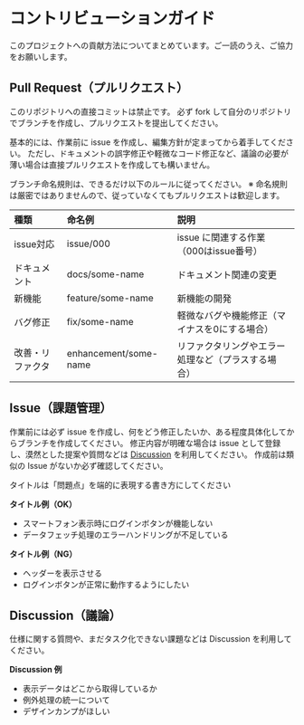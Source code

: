 # コントリビューションガイド

このプロジェクトへの貢献方法についてまとめています。ご一読のうえ、ご協力をお願いします。

## Pull Request（プルリクエスト）

このリポジトリへの直接コミットは禁止です。
必ず fork して自分のリポジトリでブランチを作成し、プルリクエストを提出してください。

基本的には、作業前に issue を作成し、編集方針が定まってから着手してください。
ただし、ドキュメントの誤字修正や軽微なコード修正など、議論の必要が薄い場合は直接プルリクエストを作成しても構いません。

ブランチ命名規則は、できるだけ以下のルールに従ってください。
※ 命名規則は厳密ではありませんので、従っていなくてもプルリクエストは歓迎します。

| 種類             | 命名例                | 説明                                               |
| :--------------- | :-------------------- | :------------------------------------------------- |
| issue対応        | issue/000             | issue に関連する作業（000はissue番号）             |
| ドキュメント     | docs/some-name        | ドキュメント関連の変更                             |
| 新機能           | feature/some-name     | 新機能の開発                                       |
| バグ修正         | fix/some-name         | 軽微なバグや機能修正（マイナスを0にする場合）      |
| 改善・リファクタ | enhancement/some-name | リファクタリングやエラー処理など（プラスする場合） |


## Issue（課題管理）

作業前には必ず issue を作成し、何をどう修正したいか、ある程度具体化してからブランチを作成してください。
修正内容が明確な場合は issue として登録し、漠然とした提案や質問などは [Discussion](#discussion議論) を利用してください。
作成前は類似の Issue がないか必ず確認してください。

タイトルは「問題点」を端的に表現する書き方にしてください

**タイトル例（OK）**
- スマートフォン表示時にログインボタンが機能しない
- データフェッチ処理のエラーハンドリングが不足している

**タイトル例（NG）**
- ヘッダーを表示させる
- ログインボタンが正常に動作するようにしたい

## Discussion（議論）

仕様に関する質問や、まだタスク化できない課題などは Discussion を利用してください。

**Discussion 例**
- 表示データはどこから取得しているか
- 例外処理の統一について
- デザインカンプがほしい
